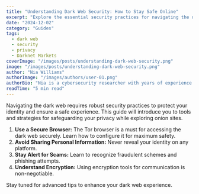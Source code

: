 ```yaml
---
title: "Understanding Dark Web Security: How to Stay Safe Online"
excerpt: "Explore the essential security practices for navigating the dark web safely, from securing your identity to avoiding scams."
date: "2024-12-02"
category: "Guides"
tags:
  - dark web
  - security
  - privacy
  - Darknet Markets
coverImage: "/images/posts/understanding-dark-web-security.png"
image: "/images/posts/understanding-dark-web-security.png"
author: "Nia Williams"
authorImage: "/images/authors/user-01.png"
authorBio: "Nia is a cybersecurity researcher with years of experience in analyzing privacy and security tools for safe online navigation."
readTime: "5 min read"
---
```


Navigating the dark web requires robust security practices to protect your identity and ensure a safe experience. This guide will introduce you to tools and strategies for safeguarding your privacy while exploring onion sites. 

1. **Use a Secure Browser:** The Tor browser is a must for accessing the dark web securely. Learn how to configure it for maximum safety.
2. **Avoid Sharing Personal Information:** Never reveal your identity on any platform.
3. **Stay Alert for Scams:** Learn to recognize fraudulent schemes and phishing attempts.
4. **Understand Encryption:** Using encryption tools for communication is non-negotiable.

Stay tuned for advanced tips to enhance your dark web experience.
